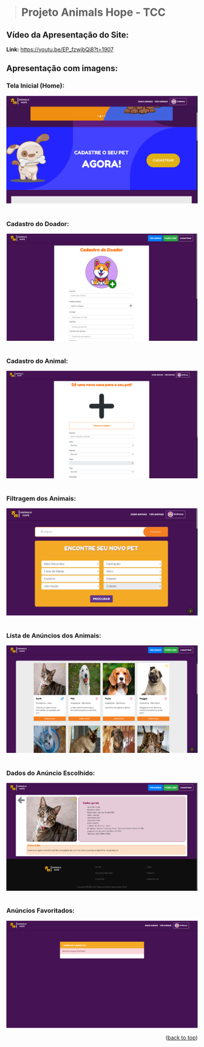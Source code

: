 <a id="readme-top"></a>

> # Projeto Animals Hope - TCC

## Vídeo da Apresentação do Site:
__Link:__ https://youtu.be/EP_fzwjbQi8?t=1907

## Apresentação com imagens:
### Tela Inicial (Home):
![Image of Yaktocat](https://github.com/Kaua-Felipe/projeto-AnimalsHope-TCC/blob/main/htdocs/images/home.png)
<br/><br/>
### Cadastro do Doador:
![Image of Yaktocat](https://github.com/Kaua-Felipe/projeto-AnimalsHope-TCC/blob/main/htdocs/images/cadastro-doador.png)
<br/><br/>
### Cadastro do Animal:
![Image of Yaktocat](https://github.com/Kaua-Felipe/projeto-AnimalsHope-TCC/blob/main/htdocs/images/cadastro-animal.png)
<br/><br/>
### Filtragem dos Animais:
![Image of Yaktocat](https://github.com/Kaua-Felipe/projeto-AnimalsHope-TCC/blob/main/htdocs/images/filtrar-animais.png)
<br/><br/>
### Lista de Anúncios dos Animais:
![Image of Yaktocat](https://github.com/Kaua-Felipe/projeto-AnimalsHope-TCC/blob/main/htdocs/images/lista-anuncios.png)
<br/><br/>
### Dados do Anúncio Escolhido:
![Image of Yaktocat](https://github.com/Kaua-Felipe/projeto-AnimalsHope-TCC/blob/main/htdocs/images/dados-anuncio.png)
<br/><br/>
### Anúncios Favoritados:
![Image of Yaktocat](https://github.com/Kaua-Felipe/projeto-AnimalsHope-TCC/blob/main/htdocs/images/anuncios-favoritos.png)

<p align="right">(<a href="#readme-top">back to top</a>)</p>
